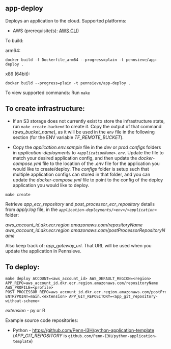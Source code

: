 ## app-deploy

Deploys an application to the cloud. Supported platforms:

- AWS (prerequisite(s): [AWS CLI](https://docs.aws.amazon.com/cli/latest/userguide/getting-started-install.html))

To build:

arm64:

`docker build -f Dockerfile_arm64 --progress=plain -t pennsieve/app-deploy .`

x86 (64bit):

`docker build --progress=plain -t pennsieve/app-deploy .`

To view supported commands: Run `make`

## To create infrastructure:

- If an S3 storage does not currently exist to store the infrastructure state, run `make create-backend` to create it. Copy the output of that command (*aws_bucket_name*), as it will be used in the `env` file in the following section (for the ENV variable *TF_REMOTE_BUCKET*).

- Copy the *application.env.sample* file in the *dev* or *prod* *configs* folders in *application-deployments* to *`<applicationName>.env`*. Update the file to match your desired application config, and then update the *docker-compose.yml* file to the location of the *<applicationName>.env* file for the application you would like to create/deploy. The *configs* folder is setup such that multiple application configs can stored in that folder, and you can update the *docker-compose.yml* file to point to the config of the deploy application you would like to deploy.


`make create`

Retrieve *app_ecr_repository* and *post_processor_ecr_repository* details from *apply.log* file, in the *`application-deployments/<env>/<application>`* folder: 

*aws_account_id.dkr.ecr.region.amazonaws.com/repositoryName*
*aws_account_id.dkr.ecr.region.amazonaws.com/postProcessorRepositoryName*

Also keep track of: *app_gateway_url*. That URL will be used when you update the application in Pennsieve.

## To deploy:

```
make deploy ACCOUNT=<aws_account_id> AWS_DEFAULT_REGION=<region> APP_REPO=aws_account_id.dkr.ecr.region.amazonaws.com/repositoryName AWS_PROFILE=<profile> POST_PROCESSOR_REPO=aws_account_id.dkr.ecr.region.amazonaws.com/postProcessorRepositoryName ENTRYPOINT=main.<extension> APP_GIT_REPOSITORY=<app_git_repository-without-scheme>
```

*extension* - py or R

Example source code repositories:

- Python - https://github.com/Penn-I3H/python-application-template (*APP_GIT_REPOSITORY* is `github.com/Penn-I3H/python-application-template`)